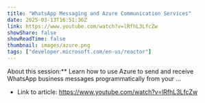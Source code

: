```yaml
---
title: "WhatsApp Messaging and Azure Communication Services"
date: 2025-03-13T16:51:36Z
link: https://www.youtube.com/watch?v=lRfhL3LfcZw
showShare: false
showReadTime: false
thumbnail: images/azure.png
tags: ["developer.microsoft.com/en-us/reactor"]
---
```

About this session:** Learn how to use Azure to send and receive WhatsApp business messages programmatically from your ...

- Link to article: https://www.youtube.com/watch?v=lRfhL3LfcZw